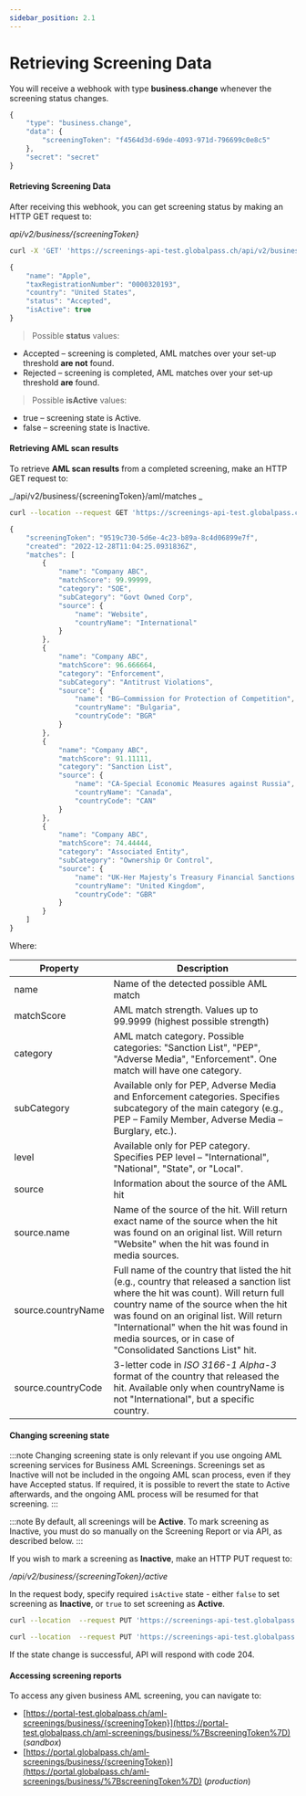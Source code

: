 ```yaml
---
sidebar_position: 2.1
---
```


# Retrieving Screening Data

You will receive a webhook with type **business.change** whenever the screening status changes.

```js title="Example webhook"
{
    "type": "business.change",
    "data": {
        "screeningToken": "f4564d3d-69de-4093-971d-796699c0e8c5"
    },
    "secret": "secret"
}
```

#### Retrieving Screening Data

After receiving this webhook, you can get screening status by making an HTTP GET request to:

_api/v2/business/{screeningToken}_

```bash title="Example request"
curl -X 'GET' 'https://screenings-api-test.globalpass.ch/api/v2/business/f4564d3d-69de-4093-971d-796699c0e8c5' -H 'accept: text/plain' -H 'Authorization: Bearer {your_access_token} '
```

```js title="Example response"
{
    "name": "Apple",
    "taxRegistrationNumber": "0000320193",
    "country": "United States",
    "status": "Accepted",
    "isActive": true
}
```

> Possible **status** values:

- Accepted – screening is completed, AML matches over your set-up threshold **are not** found.
- Rejected – screening is completed, AML matches over your set-up threshold **are** found.

> Possible **isActive** values:

- true – screening state is Active.
- false – screening state is Inactive.

#### Retrieving AML scan results

To retrieve **AML scan results** from a completed screening, make an HTTP GET request to:

_/api/v2/business/{screeningToken}/aml/matches _

```bash title="Example request"
curl --location --request GET 'https://screenings-api-test.globalpass.ch/api/v2/business/9519c730-5d6e-4c23-b89a-8c4d06899e7f/aml/matches' --header 'Authorization: Bearer {your_access_token}'
```

```js title="Example response"
{
    "screeningToken": "9519c730-5d6e-4c23-b89a-8c4d06899e7f",
    "created": "2022-12-28T11:04:25.0931836Z",
    "matches": [
        {
            "name": "Company ABC",
            "matchScore": 99.99999,
            "category": "SOE",
            "subCategory": "Govt Owned Corp",
            "source": {
                "name": "Website",
                "countryName": "International"
            }
        },
        {
            "name": "Company ABC",
            "matchScore": 96.666664,
            "category": "Enforcement",
            "subCategory": "Antitrust Violations",
            "source": {
                "name": "BG–Commission for Protection of Competition",
                "countryName": "Bulgaria",
                "countryCode": "BGR"
            }
        },
        {
            "name": "Company ABC",
            "matchScore": 91.11111,
            "category": "Sanction List",
            "source": {
                "name": "CA-Special Economic Measures against Russia",
                "countryName": "Canada",
                "countryCode": "CAN"
            }
        },
        {
            "name": "Company ABC",
            "matchScore": 74.44444,
            "category": "Associated Entity",
            "subCategory": "Ownership Or Control",
            "source": {
                "name": "UK-Her Majesty’s Treasury Financial Sanctions - Sanctions Ownership or Control",
                "countryName": "United Kingdom",
                "countryCode": "GBR"
            }
        }
    ]
}
```

Where:

| Property           | Description                                                                                                                                                                                                                                                                                                                       |
| ------------------ | --------------------------------------------------------------------------------------------------------------------------------------------------------------------------------------------------------------------------------------------------------------------------------------------------------------------------------- |
| name               | Name of the detected possible AML match                                                                                                                                                                                                                                                                                           |
| matchScore         | AML match strength. Values up to 99.9999 (highest possible strength)                                                                                                                                                                                                                                                              |
| category           | AML match category. Possible categories: "Sanction List", "PEP", "Adverse Media", "Enforcement". One match will have one category.                                                                                                                                                                                                |
| subCategory        | Available only for PEP, Adverse Media and Enforcement categories. Specifies subcategory of the main category (e.g., PEP – Family Member, Adverse Media – Burglary, etc.).                                                                                                                                                         |
| level              | Available only for PEP category. Specifies PEP level – "International", "National", "State", or "Local".                                                                                                                                                                                                                          |
| source             | Information about the source of the AML hit                                                                                                                                                                                                                                                                                       |
| source.name        | Name of the source of the hit. Will return exact name of the source when the hit was found on an original list. Will return "Website" when the hit was found in media sources.                                                                                                                                                    |
| source.countryName | Full name of the country that listed the hit (e.g., country that released a sanction list where the hit was count). Will return full country name of the source when the hit was found on an original list. Will return "International" when the hit was found in media sources, or in case of "Consolidated Sanctions List" hit. |
| source.countryCode | 3-letter code in _ISO 3166-1 Alpha-3_ format of the country that released the hit. Available only when countryName is not "International", but a specific country.                                                                                                                                                                |
#### Changing screening state

:::note
Changing screening state is only relevant if you use ongoing AML screening services for Business AML Screenings. Screenings set as Inactive will not be included in the ongoing AML scan process, even if they have Accepted status. If required, it is possible to revert the state to Active afterwards, and the ongoing AML process will be resumed for that screening.
:::

:::note
By default, all screenings will be **Active**. To mark screening as Inactive, you must do so manually on the Screening Report or via API, as described below.
:::

If you wish to mark a screening as **Inactive**, make an HTTP PUT request to:

_/api/v2/business/{screeningToken}/active_

In the request body, specify required `isActive` state - either `false` to set screening as **Inactive**, or `true` to set screening as **Active**.

```bash title="Example request - setting state as Inactive"
curl --location  --request PUT 'https://screenings-api-test.globalpass.ch/api/v2/business/9519c730-5d6e-4c23-b89a-8c4d06899e7f/active' --header 'Authorization: Bearer {your_access_token}'\-H 'Content-Type: application/json' \-d '{"isActive": false}'
```

```bash title="Example request - setting state as Active"
curl --location  --request PUT 'https://screenings-api-test.globalpass.ch/api/v2/business/9519c730-5d6e-4c23-b89a-8c4d06899e7f/active' --header 'Authorization: Bearer {your_access_token}'\-H 'Content-Type: application/json' \-d '{"isActive": true}'
```

If the state change is successful, API will respond with code 204.

#### Accessing screening reports

To access any given business AML screening, you can navigate to:

- [https://portal-test.globalpass.ch/aml-screenings/business/{screeningToken}](https://portal-test.globalpass.ch/aml-screenings/business/%7BscreeningToken%7D) (_sandbox_)
- [https://portal.globalpass.ch/aml-screenings/business/{screeningToken}](https://portal.globalpass.ch/aml-screenings/business/%7BscreeningToken%7D) (_production_)
